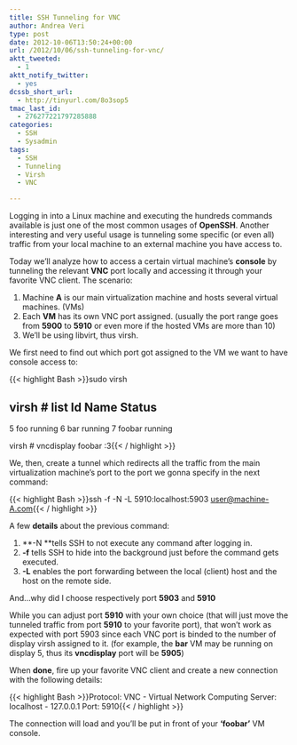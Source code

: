 ```yaml
---
title: SSH Tunneling for VNC
author: Andrea Veri
type: post
date: 2012-10-06T13:50:24+00:00
url: /2012/10/06/ssh-tunneling-for-vnc/
aktt_tweeted:
  - 1
aktt_notify_twitter:
  - yes
dcssb_short_url:
  - http://tinyurl.com/8o3sop5
tmac_last_id:
  - 276277221797285888
categories:
  - SSH
  - Sysadmin
tags:
  - SSH
  - Tunneling
  - Virsh
  - VNC

---
```

Logging in into a Linux machine and executing the hundreds commands available is just one of the most common usages of **OpenSSH**. Another interesting and very useful usage is tunneling some specific (or even all) traffic from your local machine to an external machine you have access to.

Today we&#8217;ll analyze how to access a certain virtual machine&#8217;s **console** by tunneling the relevant **VNC** port locally and accessing it through your favorite VNC client. The scenario:

  1. Machine **A** is our main virtualization machine and hosts several virtual machines. (VMs)
  2. Each **VM** has its own VNC port assigned. (usually the port range goes from **5900** to **5910** or even more if the hosted VMs are more than 10)
  3. We&#8217;ll be using libvirt, thus virsh.

We first need to find out which port got assigned to the VM we want to have console access to:

{{< highlight Bash >}}sudo virsh

virsh # list
Id   Name   Status
----------------------------------------------------
5    foo    running
6    bar    running
7    foobar running

virsh # vncdisplay foobar
:3{{< / highlight >}}

We, then, create a tunnel which redirects all the traffic from the main virtualization machine&#8217;s port to the port we gonna specify in the next command:

{{< highlight Bash >}}ssh -f -N -L 5910:localhost:5903 user@machine-A.com{{< / highlight >}}

A few **details** about the previous command:

  1. **-N **tells SSH to not execute any command after logging in.
  2. **-f** tells SSH to hide into the background just before the command gets executed.
  3. **-L** enables the port forwarding between the local (client) host and the host on the remote side.

And&#8230;why did I choose respectively port **5903** and **5910**

While you can adjust port **5910** with your own choice (that will just move the tunneled traffic from port **5910** to your favorite port), that won&#8217;t work as expected with port 5903 since each VNC port is binded to the number of display virsh assigned to it. (for example, the **bar** VM may be running on display 5, thus its **vncdisplay** port will be **5905**)

When **done**, fire up your favorite VNC client and create a new connection with the following details:

{{< highlight Bash >}}Protocol: VNC - Virtual Network Computing
Server: localhost - 127.0.0.1
Port: 5910{{< / highlight >}}

The connection will load and you&#8217;ll be put in front of your **&#8216;foobar&#8217;** VM console.
